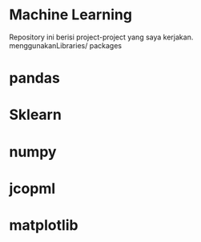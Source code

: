 # Machine Learning
Repository ini berisi project-project yang saya kerjakan.
menggunakanLibraries/ packages 
 # pandas
 # Sklearn
 # numpy
 # jcopml
 # matplotlib
